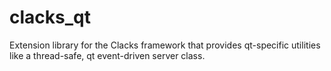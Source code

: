 # clacks_qt
 Extension library for the Clacks framework that provides qt-specific utilities like a thread-safe, qt event-driven server class.
